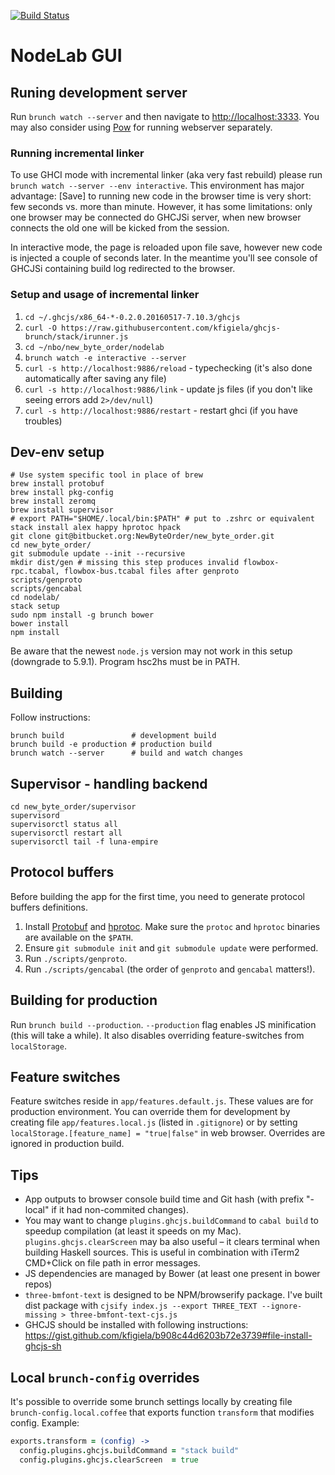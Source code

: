 [![Build Status](https://cd.newbyteorder.com/api/badges/NewByteOrder/new_byte_order/status.svg)](https://cd.newbyteorder.com/NewByteOrder/new_byte_order)

# NodeLab GUI

## Runing development server

Run `brunch watch --server` and then navigate to [http://localhost:3333](http://localhost:3333). You may also consider using [Pow](http://pow.cx) for running webserver separately.

### Running incremental linker

To use GHCI mode with incremental linker (aka very fast rebuild) please run `brunch watch --server --env interactive`. This environment has major advantage: [Save] to running new code in the browser time is very short: few seconds vs. more than minute. However, it has some limitations: only one browser may be connected do GHCJSi server, when new browser connects the old one will be kicked from the session.

In interactive mode, the page is reloaded upon file save, however new code is injected a couple of seconds later. In the meantime you'll see console of GHCJSi containing build log redirected to the browser.

### Setup and usage of incremental linker

1. `cd ~/.ghcjs/x86_64-*-0.2.0.20160517-7.10.3/ghcjs`
2. `curl -O https://raw.githubusercontent.com/kfigiela/ghcjs-brunch/stack/irunner.js`
3. `cd ~/nbo/new_byte_order/nodelab`
4. `brunch watch -e interactive --server`
5. `curl -s http://localhost:9886/reload` - typechecking (it's also done automatically after saving any file)
6. `curl -s http://localhost:9886/link` - update js files (if you don't like seeing errors add `2>/dev/null`)
7. `curl -s http://localhost:9886/restart` - restart ghci (if you have troubles)

## Dev-env setup

```
# Use system specific tool in place of brew
brew install protobuf
brew install pkg-config
brew install zeromq
brew install supervisor
# export PATH="$HOME/.local/bin:$PATH" # put to .zshrc or equivalent
stack install alex happy hprotoc hpack
git clone git@bitbucket.org:NewByteOrder/new_byte_order.git
cd new_byte_order/
git submodule update --init --recursive
mkdir dist/gen # missing this step produces invalid flowbox-rpc.tcabal, flowbox-bus.tcabal files after genproto
scripts/genproto
scripts/gencabal
cd nodelab/
stack setup
sudo npm install -g brunch bower
bower install
npm install
```

Be aware that the newest `node.js` version may not work in this setup (downgrade to 5.9.1).
Program hsc2hs must be in PATH.

## Building

Follow instructions:
```
brunch build               # development build
brunch build -e production # production build
brunch watch --server      # build and watch changes
```

## Supervisor - handling backend

```
cd new_byte_order/supervisor
supervisord
supervisorctl status all
supervisorctl restart all
supervisorctl tail -f luna-empire
```

## Protocol buffers

Before building the app for the first time, you need to generate protocol buffers definitions.
1. Install [Protobuf](https://github.com/google/protobuf) and [hprotoc](https://hackage.haskell.org/package/hprotoc). Make sure the `protoc` and `hprotoc` binaries are available on the `$PATH`.
2. Ensure `git submodule init` and `git submodule update` were performed.
3. Run `./scripts/genproto`.
4. Run `./scripts/gencabal` (the order of `genproto` and `gencabal` matters!).

## Building for production

Run `brunch build --production`. `--production` flag enables JS minification (this will take a while). It also disables overriding feature-switches from `localStorage`.

## Feature switches

Feature switches reside in `app/features.default.js`. These values are for production environment. You can override them for development by creating file `app/features.local.js` (listed in `.gitignore`) or by setting `localStorage.[feature_name] = "true|false"` in web browser. Overrides are ignored in production build.

## Tips

* App outputs to browser console build time and Git hash (with prefix "-local" if it had non-commited changes).
* You may want to change `plugins.ghcjs.buildCommand` to `cabal build` to speedup compilation (at least it speeds on my Mac). `plugins.ghcjs.clearScreen` may ba also useful – it clears terminal when building Haskell sources. This is useful in combination with iTerm2 CMD+Click on file path in error messages.
* JS dependencies are managed by Bower (at least one present in bower repos)
* `three-bmfont-text` is designed to be NPM/browserify package. I've built dist package with `cjsify index.js --export THREE_TEXT --ignore-missing > three-bmfont-text-cjs.js`
* GHCJS should be installed with following instructions: https://gist.github.com/kfigiela/b908c44d6203b72e3739#file-install-ghcjs-sh

## Local `brunch-config` overrides

It's possible to override some brunch settings locally by creating file `brunch-config.local.coffee` that exports function `transform` that modifies config. Example:

```coffee
exports.transform = (config) ->
  config.plugins.ghcjs.buildCommand = "stack build"
  config.plugins.ghcjs.clearScreen  = true
```
